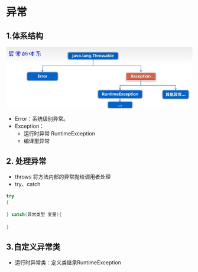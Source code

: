 # 异常  
## 1.体系结构  
![Alt text](image-1.png)
- Error：系统级别异常。
- Exception：
  - 运行时异常 RuntimeException
  - 编译型异常
## 2. 处理异常
- throws 将方法内部的异常抛给调用者处理
- try、catch    
```java
try
{

} catch(异常类型 变量){

}
```
## 3.自定义异常类
- 运行时异常类：定义类继承RuntimeException



